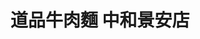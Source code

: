 ---
title: "道品牛肉麵 中和景安店"
description: "道品牛肉麵 中和景安店"
layout: shop
keywords:
  - 美食競賽
  - 台灣美食
  - 美食精選
datePublished: "2025-06-30"
dateModified: "2025-07-07"
city: "新北市"
district: "中和區"
address: "235新北市中和區復興路71號"
phone: "0222429978"
geo: "24.990087261903398, 121.50379934636483"
google_map: "https://maps.app.goo.gl/jWRPJumoJoFqPUCQ9"
footinder: ""
official: "https://www.facebook.com/profile.php?id=61566541616239"
award:
  - name: "台北國際牛肉麵節"
    year: "2024"
    entries:
      - group: "鮮食組"
        cooking_style: "清燉"
        rank: "銀牌"
      - group: "鮮食組"
        cooking_style: "樂齡創意"
        rank: "銀牌"

---